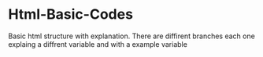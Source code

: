 # Html-Basic-Codes
Basic html structure with explanation.
There are diffirent branches each one explaing a diffrent variable and with a example variable


